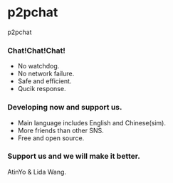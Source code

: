 # p2pchat
p2pchat
### Chat!Chat!Chat!
 - No watchdog.
 - No network failure.
 - Safe and efficient.
 - Qucik response.

### Developing now and support us.
 - Main language includes English and Chinese(sim).
 - More friends than other SNS.
 - Free and open source.

### Support us and we will make it better.

AtinYo & Lida Wang.
